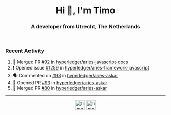 <h1 align="center">Hi 👋, I'm Timo</h1>
<h3 align="center">A developer from Utrecht, The Netherlands</h3>
<br/>
<!-- https://github.com/rahuldkjain/github-profile-readme-generator --!>

<!--  <p align="left"><img src="https://github-readme-stats.vercel.app/api?username=timoglastra&show_icons=true&count_private=true&" alt="timoglastra" /></p> --!>

<!--
Github language stats
<p align="left"><img src="https://github-readme-stats.vercel.app/api/top-langs/?username=timoglastra&layout=compact" alt="timoglastra" /><p>
-->

<!-- Codestats language stats -->
<!-- <p align="left"><img src="https://codestats-readme.vercel.app/api/top-langs/?username=timoglastra&layout=compact&language_count=12" alt="timoglastra" /><p>    --!>
  
<h3>Recent Activity</h3>

<!--START_SECTION:activity-->
1. 🎉 Merged PR [#92](https://github.com/hyperledger/aries-javascript-docs/pull/92) in [hyperledger/aries-javascript-docs](https://github.com/hyperledger/aries-javascript-docs)
2. ❗️ Opened issue [#1259](https://github.com/hyperledger/aries-framework-javascript/issues/1259) in [hyperledger/aries-framework-javascript](https://github.com/hyperledger/aries-framework-javascript)
3. 🗣 Commented on [#93](https://github.com/hyperledger/aries-askar/issues/93) in [hyperledger/aries-askar](https://github.com/hyperledger/aries-askar)
4. 💪 Opened PR [#93](https://github.com/hyperledger/aries-askar/pull/93) in [hyperledger/aries-askar](https://github.com/hyperledger/aries-askar)
5. 🎉 Merged PR [#80](https://github.com/hyperledger/aries-askar/pull/80) in [hyperledger/aries-askar](https://github.com/hyperledger/aries-askar)
<!--END_SECTION:activity-->

---

<p align="center">
<a href="https://twitter.com/timoglastra" target="blank"><img align="center" src="https://cdn.jsdelivr.net/npm/simple-icons@3.0.1/icons/twitter.svg" alt="timoglastra" height="30" width="30" /></a>
<a href="https://linkedin.com/in/timoglastra" target="blank"><img align="center" src="https://cdn.jsdelivr.net/npm/simple-icons@3.0.1/icons/linkedin.svg" alt="timoglastra" height="30" width="30" /></a>
</p>



